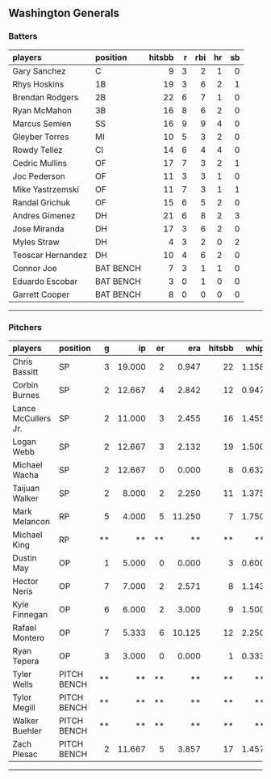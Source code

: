 ## Washington Generals

### Batters

 
|players           |position  | hitsbb|  r| rbi| hr| sb| 
|:-----------------|:---------|------:|--:|---:|--:|--:| 
|Gary Sanchez      |C         |      9|  3|   2|  1|  0| 
|Rhys Hoskins      |1B        |     19|  3|   6|  2|  1| 
|Brendan Rodgers   |2B        |     22|  6|   7|  1|  0| 
|Ryan McMahon      |3B        |     16|  8|   6|  2|  0| 
|Marcus Semien     |SS        |     16|  9|   9|  4|  0| 
|Gleyber Torres    |MI        |     10|  5|   3|  2|  0| 
|Rowdy Tellez      |CI        |     14|  6|   4|  4|  0| 
|Cedric Mullins    |OF        |     17|  7|   3|  2|  1| 
|Joc Pederson      |OF        |     11|  3|   3|  1|  0| 
|Mike Yastrzemski  |OF        |     11|  7|   3|  1|  1| 
|Randal Grichuk    |OF        |     15|  6|   5|  2|  0| 
|Andres Gimenez    |DH        |     21|  6|   8|  2|  3| 
|Jose Miranda      |DH        |     17|  3|   6|  2|  0| 
|Myles Straw       |DH        |      4|  3|   2|  0|  2| 
|Teoscar Hernandez |DH        |     10|  4|   6|  2|  0| 
|Connor Joe        |BAT BENCH |      7|  3|   1|  1|  0| 
|Eduardo Escobar   |BAT BENCH |      3|  0|   1|  0|  0| 
|Garrett Cooper    |BAT BENCH |      8|  0|   0|  0|  0| 


* * *

### Pitchers

 
|players             |position    |  g|     ip| er|    era| hitsbb|  whip| so|  w| sv| 
|:-------------------|:-----------|--:|------:|--:|------:|------:|-----:|--:|--:|--:| 
|Chris Bassitt       |SP          |  3| 19.000|  2|  0.947|     22| 1.158| 17|  3|  0| 
|Corbin Burnes       |SP          |  2| 12.667|  4|  2.842|     12| 0.947| 12|  1|  0| 
|Lance McCullers Jr. |SP          |  2| 11.000|  3|  2.455|     16| 1.455| 11|  1|  0| 
|Logan Webb          |SP          |  2| 12.667|  3|  2.132|     19| 1.500|  9|  1|  0| 
|Michael Wacha       |SP          |  2| 12.667|  0|  0.000|      8| 0.632| 13|  2|  0| 
|Taijuan Walker      |SP          |  2|  8.000|  2|  2.250|     11| 1.375|  5|  1|  0| 
|Mark Melancon       |RP          |  5|  4.000|  5| 11.250|      7| 1.750|  3|  0|  2| 
|Michael King        |RP          | **|     **| **|     **|     **|    **| **| **| **| 
|Dustin May          |OP          |  1|  5.000|  0|  0.000|      3| 0.600|  9|  1|  0| 
|Hector Neris        |OP          |  7|  7.000|  2|  2.571|      8| 1.143|  8|  0|  1| 
|Kyle Finnegan       |OP          |  6|  6.000|  2|  3.000|      9| 1.500|  6|  2|  3| 
|Rafael Montero      |OP          |  7|  5.333|  6| 10.125|     12| 2.250|  6|  0|  0| 
|Ryan Tepera         |OP          |  3|  3.000|  0|  0.000|      1| 0.333|  1|  1|  1| 
|Tyler Wells         |PITCH BENCH | **|     **| **|     **|     **|    **| **| **| **| 
|Tylor Megill        |PITCH BENCH | **|     **| **|     **|     **|    **| **| **| **| 
|Walker Buehler      |PITCH BENCH | **|     **| **|     **|     **|    **| **| **| **| 
|Zach Plesac         |PITCH BENCH |  2| 11.667|  5|  3.857|     17| 1.457| 10|  0|  0| 


* * *


